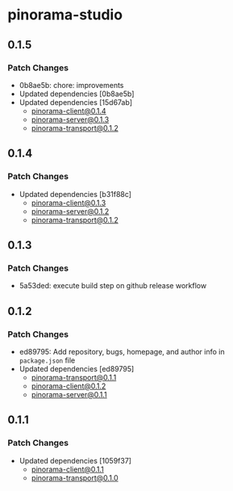 # pinorama-studio

## 0.1.5

### Patch Changes

- 0b8ae5b: chore: improvements
- Updated dependencies [0b8ae5b]
- Updated dependencies [15d67ab]
  - pinorama-client@0.1.4
  - pinorama-server@0.1.3
  - pinorama-transport@0.1.2

## 0.1.4

### Patch Changes

- Updated dependencies [b31f88c]
  - pinorama-client@0.1.3
  - pinorama-server@0.1.2
  - pinorama-transport@0.1.2

## 0.1.3

### Patch Changes

- 5a53ded: execute build step on github release workflow

## 0.1.2

### Patch Changes

- ed89795: Add repository, bugs, homepage, and author info in `package.json` file
- Updated dependencies [ed89795]
  - pinorama-transport@0.1.1
  - pinorama-client@0.1.2
  - pinorama-server@0.1.1

## 0.1.1

### Patch Changes

- Updated dependencies [1059f37]
  - pinorama-client@0.1.1
  - pinorama-transport@0.1.0

